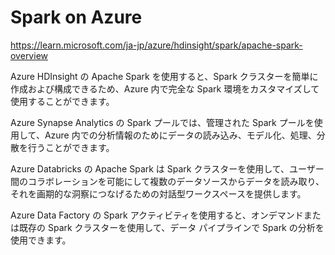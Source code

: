 # Spark on Azure


https://learn.microsoft.com/ja-jp/azure/hdinsight/spark/apache-spark-overview

Azure HDInsight の Apache Spark を使用すると、Spark クラスターを簡単に作成および構成できるため、Azure 内で完全な Spark 環境をカスタマイズして使用することができます。

Azure Synapse Analytics の Spark プールでは、管理された Spark プールを使用して、Azure 内での分析情報のためにデータの読み込み、モデル化、処理、分散を行うことができます。

Azure Databricks の Apache Spark は Spark クラスターを使用して、ユーザー間のコラボレーションを可能にして複数のデータソースからデータを読み取り、それを画期的な洞察につなげるための対話型ワークスペースを提供します。

Azure Data Factory の Spark アクティビティを使用すると、オンデマンドまたは既存の Spark クラスターを使用して、データ パイプラインで Spark の分析を使用できます。
